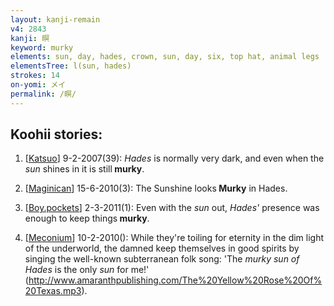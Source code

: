 ```yaml
---
layout: kanji-remain
v4: 2843
kanji: 暝
keyword: murky
elements: sun, day, hades, crown, sun, day, six, top hat, animal legs
elementsTree: l(sun, hades)
strokes: 14
on-yomi: メイ
permalink: /暝/
---
```


## Koohii stories: 

1) [<a href="http://kanji.koohii.com/profile/Katsuo">Katsuo</a>] 9-2-2007(39): <em>Hades</em> is normally very dark, and even when the <em>sun</em> shines in it is still<strong> murky</strong>.

2) [<a href="http://kanji.koohii.com/profile/Maginican">Maginican</a>] 15-6-2010(3): The Sunshine looks<strong> Murky</strong> in Hades.

3) [<a href="http://kanji.koohii.com/profile/Boy.pockets">Boy.pockets</a>] 2-3-2011(1): Even with the <em>sun</em> out, <em>Hades&#039;</em> presence was enough to keep things<strong> murky</strong>.

4) [<a href="http://kanji.koohii.com/profile/Meconium">Meconium</a>] 10-2-2010(): While they&#039;re toiling for eternity in the dim light of the underworld, the damned keep themselves in good spirits by singing the well-known subterranean folk song: &#039;The <em>murky sun of Hades</em> is the only <em>sun</em> for me!&#039; (<a href="http://www.amaranthpublishing.com/The%20Yellow%20Rose%20Of%20Texas.mp3">http://www.amaranthpublishing.com/The%20Yellow%20Rose%20Of%20Texas.mp3</a>).



